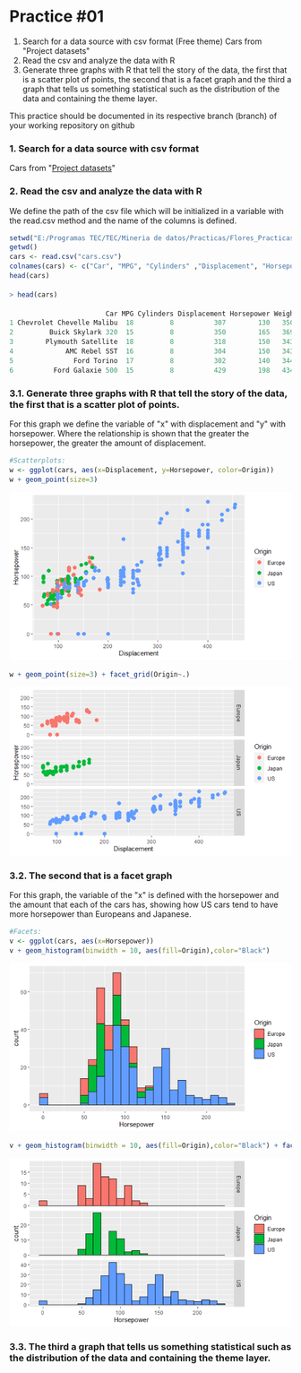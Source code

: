 # Practice #01

1. Search for a data source with csv format (Free theme)
   Cars from "Project datasets"
2. Read the csv and analyze the data with R
3. Generate three graphs with R that tell the story of the data, the first that is a scatter plot of points, the second that is a facet graph and the third a graph that tells us something statistical such as the distribution of the data and containing the theme layer.

This practice should be documented in its respective branch (branch) of your working repository on github

### 1. Search for a data source with csv format

Cars from "[Project datasets](https://perso.telecom-paristech.fr/eagan/class/igr204/datasets)"

### 2. Read the csv and analyze the data with R

We define the path of the csv file which will be initialized in a variable with the read.csv method and the name of the columns is defined.

```r
setwd("E:/Programas TEC/TEC/Mineria de datos/Practicas/Flores_Practicas/Unit 2/Practica 1")
getwd()
cars <- read.csv("cars.csv")
colnames(cars) <- c("Car", "MPG", "Cylinders" ,"Displacement", "Horsepower", "Weight" ,"Acceleration", "Model" ,"Origin")
head(cars)

> head(cars)

                        Car MPG Cylinders Displacement Horsepower Weight Acceleration Model Origin
1 Chevrolet Chevelle Malibu  18         8          307        130   3504         12.0    70     US
2         Buick Skylark 320  15         8          350        165   3693         11.5    70     US
3        Plymouth Satellite  18         8          318        150   3436         11.0    70     US
4             AMC Rebel SST  16         8          304        150   3433         12.0    70     US
5               Ford Torino  17         8          302        140   3449         10.5    70     US
6          Ford Galaxie 500  15         8          429        198   4341         10.0    70     US
```

### 3.1. Generate three graphs with R that tell the story of the data, the first that is a scatter plot of points.

For this graph we define the variable of "x" with displacement and "y" with horsepower. Where the relationship is shown that the greater the horsepower, the greater the amount of displacement.

```r
#Scatterplots:
w <- ggplot(cars, aes(x=Displacement, y=Horsepower, color=Origin))
w + geom_point(size=3)
```

![Imagen 1](../../img/practica_1_4.png)

```r
w + geom_point(size=3) + facet_grid(Origin~.)
```

![Imagen 2](../../img/practica_1_1.png)

### 3.2. The second that is a facet graph

For this graph, the variable of the "x" is defined with the horsepower and the amount that each of the cars has, showing how US cars tend to have more horsepower than Europeans and Japanese.

```r
#Facets:
v <- ggplot(cars, aes(x=Horsepower))
v + geom_histogram(binwidth = 10, aes(fill=Origin),color="Black")
```

![Imagen 3](../../img/practica_1_2.png)

```r
v + geom_histogram(binwidth = 10, aes(fill=Origin),color="Black") + facet_grid(Origin~., scales="free")
```

![Imagen 4](../../img/practica_1_3.png)

### 3.3. The third a graph that tells us something statistical such as the distribution of the data and containing the theme layer.
